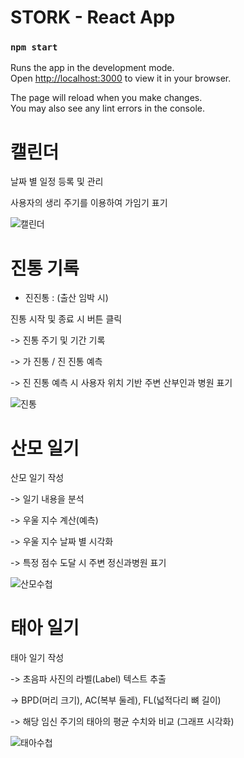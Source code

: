 # STORK - React App

### `npm start`

Runs the app in the development mode.\
Open [http://localhost:3000](http://localhost:3000) to view it in your browser.

The page will reload when you make changes.\
You may also see any lint errors in the console.

# 캘린더

날짜 별 일정 등록 및 관리

사용자의 생리 주기를 이용하여 가임기 표기


![캘린더](https://user-images.githubusercontent.com/112473316/228166176-76c88edc-c67d-465a-a19f-5b28d770a91b.gif)

# 진통 기록

- 진진통 : (출산 임박 시)

진통 시작 및 종료 시 버튼 클릭


-> 진통 주기 및 기간 기록

-> 가 진통 / 진 진통 예측 

-> 진 진통 예측 시 사용자 위치 기반 주변 산부인과 병원 표기



![진통](https://user-images.githubusercontent.com/112473316/228166151-8454c7ea-7166-49cd-9d7b-cead062972bf.gif)

# 산모 일기

산모 일기 작성

-> 일기 내용을 분석

-> 우울 지수 계산(예측)

-> 우울 지수 날짜 별 시각화

-> 특정 점수 도달 시 주변 정신과병원 표기


![산모수첩](https://user-images.githubusercontent.com/112473316/228166107-54dc94c7-c35a-4332-a686-0b64f9709c10.gif)


# 태아 일기

태아 일기 작성

-> 초음파 사진의 라벨(Label) 텍스트 추출

-> BPD(머리 크기), AC(복부 둘레), FL(넓적다리 뼈 길이)

-> 해당 임신 주기의 태아의 평균 수치와 비교 (그래프 시각화)

![태아수첩](https://user-images.githubusercontent.com/112473316/228166210-40cee954-7b2a-44ed-9220-f714adfc5129.gif)
